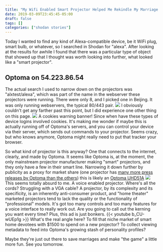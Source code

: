 ```yaml
---
title: "My Wifi Enabled Smart Projector Helped Me Rekindle My Marriage's Lost Spark in Beijing"
date: 2019-03-09T23:45:45-05:00
draft: false
tags: []
categories: ["shodan stories"]
---
```


Today I wanted to find any kind of Alexa-compatible device, be it WiFi plug, smart bulb, or whatever, so I searched in Shodan for "alexa". After looking at the results for awhile I found that there was a particular type of object that showed up that I thought was worth looking into further, what looked like a "smart projector".

## Optoma on 54.223.86.54
The actual search I used to narrow down on the projectors was "alxtest/alexa", which was part of the name in the webserver these projectors were running. There were only 8, and I picked one in Beijing. It was only running webservers, the typical 80/443 pair.
![](/images/100Days/Day65/firstlook.png)
I obviously couldn't get any farther past this point, but I did experience one other thing on this page.
![](/images/100Days/Day65/cookies.png)
A cookies warning banner! Since when have these types of device logins involved cookies. It's making me wonder if maybe this is actually running off of Optoma's servers, and you can control your device via their server, which sends out commands to your projector. Seems crazy, but who knows anymore, Optoma might really need to put that tracker your browser.

So what kind of projector is this anyway? One that connects to the internet, clearly, and made by Optoma. It seems like Optoma is, at the moment, the only mainstream projector manufacturer making "smart" projectors, and they only have a few in their smart line. Narrowing it down further by publicity as a proxy for market share (one projector has [many more press releases by Optoma than the others](https://www.optoma.com/us/optoma-delivers-first-home-theater-projector-compatible-with-google-assistant-and-amazon-alexa/#)) this is likely an [Optoma UHD51A](https://www.optoma.com/us/product/uhd51a/)
![](/images/100Days/Day65/optoma.png)
This seems totally absurd to me. A voice enabled projector. Where's all the cords? Struggling with a VGA cable? A projector, by its complexity and its specificity, is an inherently anti-consumer product, and "home theater" marketed projectors tend to lack the quality or the functionality of "professional" models. It's got too many controls and too many features for a voice interface to really work out. Are you going to call out the kerning you want every time? Plus, this ad is just bonkers.
{{< youtube b_CU-wUEp1g >}}
What's the real angle here? To fill that niche market of smart home devotees with $1500 to spend on a new projector? To collect viewing metadata to feed into Optoma's growing stash of personality profiles?

Maybe they're just out there to save marriages and make "the game" a little more fun. See you tomorrow.
